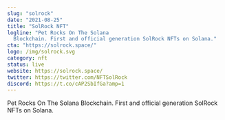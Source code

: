 ```yaml
---
slug: "solrock"
date: "2021-08-25"
title: "SolRock NFT"
logline: "Pet Rocks On The Solana
  Blockchain. First and official generation SolRock NFTs on Solana."
cta: "https://solrock.space/"
logo: /img/solrock.svg
category: nft
status: live
website: https://solrock.space/
twitter: https://twitter.com/NFTSolRock
discord: https://t.co/cAP2SbIfGa?amp=1
---
```


Pet Rocks On The Solana Blockchain. First and official generation SolRock NFTs on Solana.
